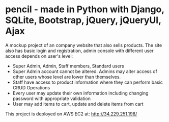# pencil - made in Python with Django, SQLite, Bootstrap, jQuery, jQueryUI, Ajax
A mockup project of an company website that also sells products.  The site also has basic login and registration, admin console with different user access depends on user's level:
  * Super Admin, Admin, Staff members, Standard users
  * Super Admin account cannot be altered.  Admins may alter access of other users whose level are lower than themselves.
  * Staff have access to product information where they can perform basic CRUD Operations
  * Every user may update their own information including changing password with appropriate validation
  * User may add items to cart, update and delete items from cart

This project is deployed on AWS EC2 at: http://34.229.251.198/
